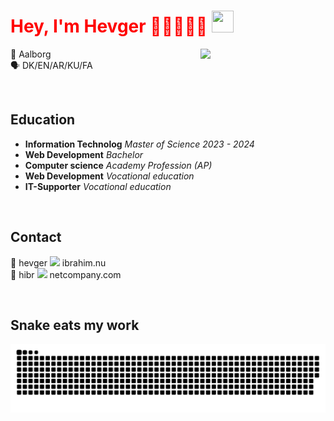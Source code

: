 <h1 style="color: red;">Hey, I'm Hevger 👋🏽👨🏽‍💻 <a href="#"><img  width="35" height="35" src="https://cdn.betterttv.net/emote/5f11f50173e8e20538d83f9e/3x" /></a>
 </h1> 
<a href="#"><img align="right" width="200" src="https://user-images.githubusercontent.com/99013965/197364964-4e7c578a-2b8c-4486-9c79-d3e0c39a8002.png" /></a>
<p align="left">

📍 Aalborg
<br>
🗣️ DK/EN/AR/KU/FA
</p>
<br>

## Education
- <b>Information Technolog</b> <i>Master of Science 2023 - 2024</i>
- <b>Web Development</b> <i>Bachelor</i>
- <b>Computer science</b> <i>Academy Profession (AP)</i>    
- <b>Web Development</b> <i>Vocational education</i>
- <b>IT-Supporter</b> <i>Vocational education</i>
<br>


## Contact
<p align="left">
📧 hevger <a href="#"><picture><source media="(prefers-color-scheme: dark)" srcset="https://user-images.githubusercontent.com/99013965/199252831-c8b80305-76ca-4bc9-9410-44363a33fc44.png"><img width="12" src="https://user-images.githubusercontent.com/99013965/197364766-6f01da35-2988-458f-bb8d-fcb85895abbc.png"></picture><a> ibrahim.nu
<br>
📧 hibr <a href="#"><picture><source media="(prefers-color-scheme: dark)" srcset="https://user-images.githubusercontent.com/99013965/199252831-c8b80305-76ca-4bc9-9410-44363a33fc44.png"><img width="12" src="https://user-images.githubusercontent.com/99013965/197364766-6f01da35-2988-458f-bb8d-fcb85895abbc.png"></picture></a> netcompany.com
</p>

<br>

## Snake eats my work
<p align="center">
<a href="#"><img align="center" src="https://github.com/NCHIBR/NCHIBR/blob/output/github-contribution-grid-snake.svg"/></a>
</p>
